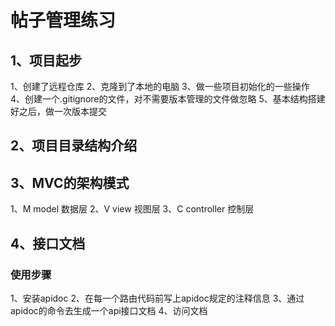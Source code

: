 # 帖子管理练习

## 1、项目起步

1、创建了远程仓库
2、克隆到了本地的电脑
3、做一些项目初始化的一些操作
4、创建一个.gitignore的文件，对不需要版本管理的文件做忽略
5、基本结构搭建好之后，做一次版本提交
## 2、项目目录结构介绍

## 3、MVC的架构模式

1、M   model  数据层
2、V   view   视图层
3、C   controller  控制层 

## 4、接口文档

### 使用步骤
1、安装apidoc
2、在每一个路由代码前写上apidoc规定的注释信息
3、通过apidoc的命令去生成一个api接口文档
4、访问文档